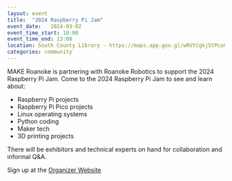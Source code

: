 ```yaml
---
layout: event
title:  "2024 Raspberry Pi Jam"
event_date:   2024-03-02
event_time_start: 10:00
event_time_end: 13:00
location: South County Library - https://maps.app.goo.gl/wRVtCgkj5tPcuC4a7
categories: community
---
```


MAKE Roanoke is partnering with Roanoke Robotics to support the 2024 Raspberry
Pi Jam. Come to the 2024 Raspberry Pi Jam to see and learn about:

* Raspberry Pi projects
* Raspberry Pi Pico projects
* Linux operating systems
* Python coding
* Maker tech
* 3D printing projects

There will be exhibitors and technical experts on hand for collaboration and informal Q&A.

Sign up at the [Organizer Website](https://www.meetup.com/roanoke-robotics/events/297895359/)
